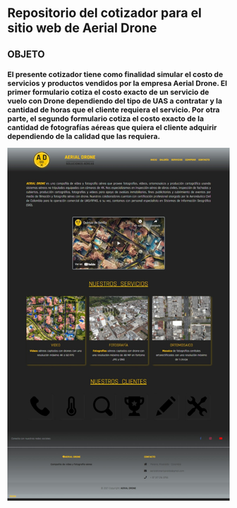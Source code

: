 # Repositorio del cotizador para el sitio web de Aerial Drone
## OBJETO
### El presente cotizador tiene como finalidad simular el costo de servicios y productos vendidos por la empresa Aerial Drone. El primer formulario cotiza el costo exacto de un servicio de vuelo con Drone dependiendo del tipo de UAS a contratar y la cantidad de horas que el cliente requiera el servicio. Por otra parte, el segundo formulario cotiza el costo exacto de la cantidad de fotografías aéreas que quiera el cliente adquirir dependiendo de la calidad que las requiera. 
![](https://github.com/juanpablo1932/Repo_AerialDrone/blob/main/assets/imagenes/screenshot.jpeg)
